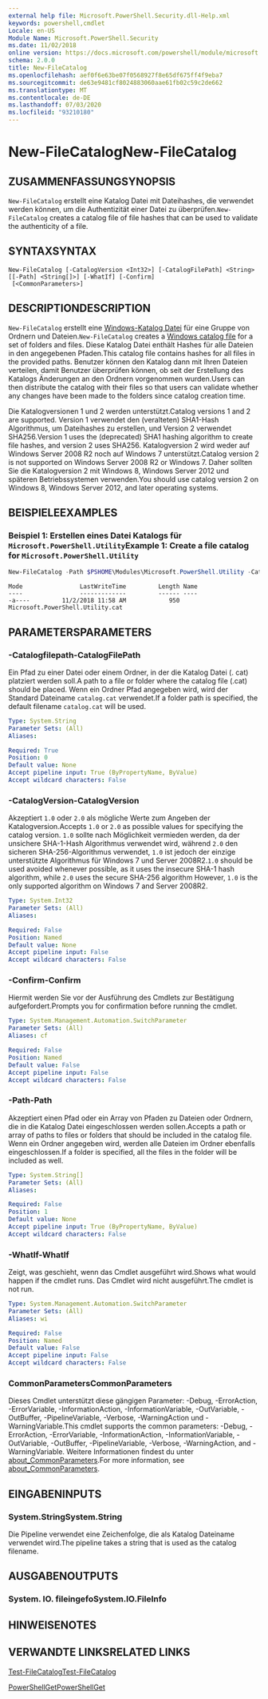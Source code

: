 ```yaml
---
external help file: Microsoft.PowerShell.Security.dll-Help.xml
keywords: powershell,cmdlet
Locale: en-US
Module Name: Microsoft.PowerShell.Security
ms.date: 11/02/2018
online version: https://docs.microsoft.com/powershell/module/microsoft.powershell.security/new-filecatalog?view=powershell-7&WT.mc_id=ps-gethelp
schema: 2.0.0
title: New-FileCatalog
ms.openlocfilehash: aef0f6e63be07f0568927f8e65df675ff4f9eba7
ms.sourcegitcommit: de63e9481cf8024883060aae61fb02c59c2de662
ms.translationtype: MT
ms.contentlocale: de-DE
ms.lasthandoff: 07/03/2020
ms.locfileid: "93210180"
---
```

# <span data-ttu-id="e1d3b-103">New-FileCatalog</span><span class="sxs-lookup"><span data-stu-id="e1d3b-103">New-FileCatalog</span></span>

## <span data-ttu-id="e1d3b-104">ZUSAMMENFASSUNG</span><span class="sxs-lookup"><span data-stu-id="e1d3b-104">SYNOPSIS</span></span>
<span data-ttu-id="e1d3b-105">`New-FileCatalog` erstellt eine Katalog Datei mit Dateihashes, die verwendet werden können, um die Authentizität einer Datei zu überprüfen.</span><span class="sxs-lookup"><span data-stu-id="e1d3b-105">`New-FileCatalog` creates a catalog file of file hashes that can be used to validate the authenticity of a file.</span></span>

## <span data-ttu-id="e1d3b-106">SYNTAX</span><span class="sxs-lookup"><span data-stu-id="e1d3b-106">SYNTAX</span></span>

```
New-FileCatalog [-CatalogVersion <Int32>] [-CatalogFilePath] <String> [[-Path] <String[]>] [-WhatIf] [-Confirm]
 [<CommonParameters>]
```

## <span data-ttu-id="e1d3b-107">DESCRIPTION</span><span class="sxs-lookup"><span data-stu-id="e1d3b-107">DESCRIPTION</span></span>

<span data-ttu-id="e1d3b-108">`New-FileCatalog` erstellt eine [Windows-Katalog Datei](/windows-hardware/drivers/install/catalog-files) für eine Gruppe von Ordnern und Dateien.</span><span class="sxs-lookup"><span data-stu-id="e1d3b-108">`New-FileCatalog` creates a [Windows catalog file](/windows-hardware/drivers/install/catalog-files) for a set of folders and files.</span></span>
<span data-ttu-id="e1d3b-109">Diese Katalog Datei enthält Hashes für alle Dateien in den angegebenen Pfaden.</span><span class="sxs-lookup"><span data-stu-id="e1d3b-109">This catalog file contains hashes for all files in the provided paths.</span></span>
<span data-ttu-id="e1d3b-110">Benutzer können den Katalog dann mit Ihren Dateien verteilen, damit Benutzer überprüfen können, ob seit der Erstellung des Katalogs Änderungen an den Ordnern vorgenommen wurden.</span><span class="sxs-lookup"><span data-stu-id="e1d3b-110">Users can then distribute the catalog with their files so that users can validate whether any changes have been made to the folders since catalog creation time.</span></span>

<span data-ttu-id="e1d3b-111">Die Katalogversionen 1 und 2 werden unterstützt.</span><span class="sxs-lookup"><span data-stu-id="e1d3b-111">Catalog versions 1 and 2 are supported.</span></span> <span data-ttu-id="e1d3b-112">Version 1 verwendet den (veralteten) SHA1-Hash Algorithmus, um Dateihashes zu erstellen, und Version 2 verwendet SHA256.</span><span class="sxs-lookup"><span data-stu-id="e1d3b-112">Version 1 uses the (deprecated) SHA1 hashing algorithm to create file hashes, and version 2 uses SHA256.</span></span>
<span data-ttu-id="e1d3b-113">Katalogversion 2 wird weder auf Windows Server 2008 R2 noch auf Windows 7 unterstützt.</span><span class="sxs-lookup"><span data-stu-id="e1d3b-113">Catalog version 2 is not supported on Windows Server 2008 R2 or Windows 7.</span></span>
<span data-ttu-id="e1d3b-114">Daher sollten Sie die Katalogversion 2 mit Windows 8, Windows Server 2012 und späteren Betriebssystemen verwenden.</span><span class="sxs-lookup"><span data-stu-id="e1d3b-114">You should use catalog version 2 on Windows 8, Windows Server 2012, and later operating systems.</span></span>

## <span data-ttu-id="e1d3b-115">BEISPIELE</span><span class="sxs-lookup"><span data-stu-id="e1d3b-115">EXAMPLES</span></span>

### <span data-ttu-id="e1d3b-116">Beispiel 1: Erstellen eines Datei Katalogs für `Microsoft.PowerShell.Utility`</span><span class="sxs-lookup"><span data-stu-id="e1d3b-116">Example 1: Create a file catalog for `Microsoft.PowerShell.Utility`</span></span>

```powershell
New-FileCatalog -Path $PSHOME\Modules\Microsoft.PowerShell.Utility -CatalogFilePath \temp\Microsoft.PowerShell.Utility.cat -CatalogVersion 2.0
```

```Output
Mode                LastWriteTime         Length Name
----                -------------         ------ ----
-a----         11/2/2018 11:58 AM            950 Microsoft.PowerShell.Utility.cat
```

## <span data-ttu-id="e1d3b-117">PARAMETERS</span><span class="sxs-lookup"><span data-stu-id="e1d3b-117">PARAMETERS</span></span>

### <span data-ttu-id="e1d3b-118">-Catalogfilepath</span><span class="sxs-lookup"><span data-stu-id="e1d3b-118">-CatalogFilePath</span></span>

<span data-ttu-id="e1d3b-119">Ein Pfad zu einer Datei oder einem Ordner, in der die Katalog Datei (. cat) platziert werden soll.</span><span class="sxs-lookup"><span data-stu-id="e1d3b-119">A path to a file or folder where the catalog file (.cat) should be placed.</span></span>
<span data-ttu-id="e1d3b-120">Wenn ein Ordner Pfad angegeben wird, wird der Standard Dateiname `catalog.cat` verwendet.</span><span class="sxs-lookup"><span data-stu-id="e1d3b-120">If a folder path is specified, the default filename `catalog.cat` will be used.</span></span>

```yaml
Type: System.String
Parameter Sets: (All)
Aliases:

Required: True
Position: 0
Default value: None
Accept pipeline input: True (ByPropertyName, ByValue)
Accept wildcard characters: False
```

### <span data-ttu-id="e1d3b-121">-CatalogVersion</span><span class="sxs-lookup"><span data-stu-id="e1d3b-121">-CatalogVersion</span></span>

<span data-ttu-id="e1d3b-122">Akzeptiert `1.0` oder `2.0` als mögliche Werte zum Angeben der Katalogversion.</span><span class="sxs-lookup"><span data-stu-id="e1d3b-122">Accepts `1.0` or `2.0` as possible values for specifying the catalog version.</span></span>
<span data-ttu-id="e1d3b-123">`1.0` sollte nach Möglichkeit vermieden werden, da der unsichere SHA-1-Hash Algorithmus verwendet wird, während `2.0` den sicheren SHA-256-Algorithmus verwendet, `1.0` ist jedoch der einzige unterstützte Algorithmus für Windows 7 und Server 2008R2.</span><span class="sxs-lookup"><span data-stu-id="e1d3b-123">`1.0` should be used avoided whenever possible, as it uses the insecure SHA-1 hash algorithm, while `2.0` uses the secure SHA-256 algorithm However, `1.0` is the only supported algorithm on Windows 7 and Server 2008R2.</span></span>

```yaml
Type: System.Int32
Parameter Sets: (All)
Aliases:

Required: False
Position: Named
Default value: None
Accept pipeline input: False
Accept wildcard characters: False
```

### <span data-ttu-id="e1d3b-124">-Confirm</span><span class="sxs-lookup"><span data-stu-id="e1d3b-124">-Confirm</span></span>

<span data-ttu-id="e1d3b-125">Hiermit werden Sie vor der Ausführung des Cmdlets zur Bestätigung aufgefordert.</span><span class="sxs-lookup"><span data-stu-id="e1d3b-125">Prompts you for confirmation before running the cmdlet.</span></span>

```yaml
Type: System.Management.Automation.SwitchParameter
Parameter Sets: (All)
Aliases: cf

Required: False
Position: Named
Default value: False
Accept pipeline input: False
Accept wildcard characters: False
```

### <span data-ttu-id="e1d3b-126">-Path</span><span class="sxs-lookup"><span data-stu-id="e1d3b-126">-Path</span></span>

<span data-ttu-id="e1d3b-127">Akzeptiert einen Pfad oder ein Array von Pfaden zu Dateien oder Ordnern, die in die Katalog Datei eingeschlossen werden sollen.</span><span class="sxs-lookup"><span data-stu-id="e1d3b-127">Accepts a path or array of paths to files or folders that should be included in the catalog file.</span></span>
<span data-ttu-id="e1d3b-128">Wenn ein Ordner angegeben wird, werden alle Dateien im Ordner ebenfalls eingeschlossen.</span><span class="sxs-lookup"><span data-stu-id="e1d3b-128">If a folder is specified, all the files in the folder will be included as well.</span></span>

```yaml
Type: System.String[]
Parameter Sets: (All)
Aliases:

Required: False
Position: 1
Default value: None
Accept pipeline input: True (ByPropertyName, ByValue)
Accept wildcard characters: False
```

### <span data-ttu-id="e1d3b-129">-WhatIf</span><span class="sxs-lookup"><span data-stu-id="e1d3b-129">-WhatIf</span></span>

<span data-ttu-id="e1d3b-130">Zeigt, was geschieht, wenn das Cmdlet ausgeführt wird.</span><span class="sxs-lookup"><span data-stu-id="e1d3b-130">Shows what would happen if the cmdlet runs.</span></span>
<span data-ttu-id="e1d3b-131">Das Cmdlet wird nicht ausgeführt.</span><span class="sxs-lookup"><span data-stu-id="e1d3b-131">The cmdlet is not run.</span></span>

```yaml
Type: System.Management.Automation.SwitchParameter
Parameter Sets: (All)
Aliases: wi

Required: False
Position: Named
Default value: False
Accept pipeline input: False
Accept wildcard characters: False
```

### <span data-ttu-id="e1d3b-132">CommonParameters</span><span class="sxs-lookup"><span data-stu-id="e1d3b-132">CommonParameters</span></span>

<span data-ttu-id="e1d3b-133">Dieses Cmdlet unterstützt diese gängigen Parameter: -Debug, -ErrorAction, -ErrorVariable, -InformationAction, -InformationVariable, -OutVariable, -OutBuffer, -PipelineVariable, -Verbose, -WarningAction und -WarningVariable.</span><span class="sxs-lookup"><span data-stu-id="e1d3b-133">This cmdlet supports the common parameters: -Debug, -ErrorAction, -ErrorVariable, -InformationAction, -InformationVariable, -OutVariable, -OutBuffer, -PipelineVariable, -Verbose, -WarningAction, and -WarningVariable.</span></span> <span data-ttu-id="e1d3b-134">Weitere Informationen findest du unter [about_CommonParameters](https://go.microsoft.com/fwlink/?LinkID=113216).</span><span class="sxs-lookup"><span data-stu-id="e1d3b-134">For more information, see [about_CommonParameters](https://go.microsoft.com/fwlink/?LinkID=113216).</span></span>

## <span data-ttu-id="e1d3b-135">EINGABEN</span><span class="sxs-lookup"><span data-stu-id="e1d3b-135">INPUTS</span></span>

### <span data-ttu-id="e1d3b-136">System.String</span><span class="sxs-lookup"><span data-stu-id="e1d3b-136">System.String</span></span>

<span data-ttu-id="e1d3b-137">Die Pipeline verwendet eine Zeichenfolge, die als Katalog Dateiname verwendet wird.</span><span class="sxs-lookup"><span data-stu-id="e1d3b-137">The pipeline takes a string that is used as the catalog filename.</span></span>

## <span data-ttu-id="e1d3b-138">AUSGABEN</span><span class="sxs-lookup"><span data-stu-id="e1d3b-138">OUTPUTS</span></span>

### <span data-ttu-id="e1d3b-139">System. IO. fileingefo</span><span class="sxs-lookup"><span data-stu-id="e1d3b-139">System.IO.FileInfo</span></span>

## <span data-ttu-id="e1d3b-140">HINWEISE</span><span class="sxs-lookup"><span data-stu-id="e1d3b-140">NOTES</span></span>

## <span data-ttu-id="e1d3b-141">VERWANDTE LINKS</span><span class="sxs-lookup"><span data-stu-id="e1d3b-141">RELATED LINKS</span></span>

[<span data-ttu-id="e1d3b-142">Test-FileCatalog</span><span class="sxs-lookup"><span data-stu-id="e1d3b-142">Test-FileCatalog</span></span>](Test-FileCatalog.md)

[<span data-ttu-id="e1d3b-143">PowerShellGet</span><span class="sxs-lookup"><span data-stu-id="e1d3b-143">PowerShellGet</span></span>](/powerShell/module/powershellget)
